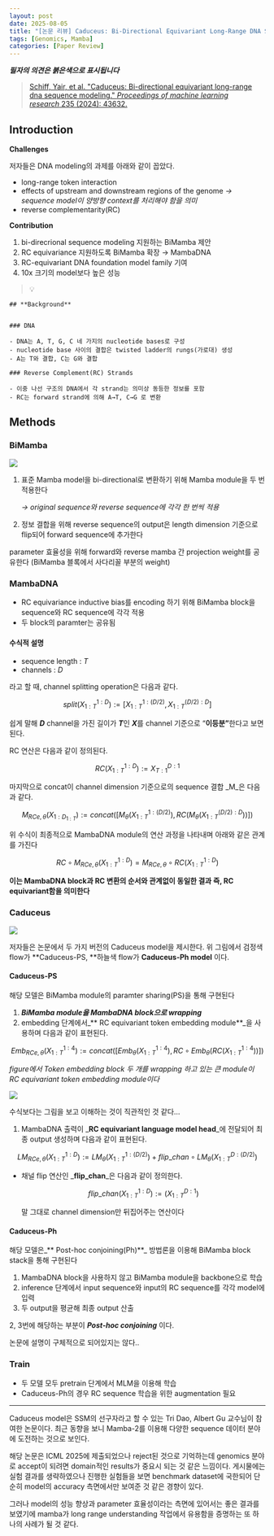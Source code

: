 ```yaml
---
layout: post
date: 2025-08-05
title: "[논문 리뷰] Caduceus: Bi-Directional Equivariant Long-Range DNA Sequence Modeling"
tags: [Genomics, Mamba]
categories: [Paper Review]
---
```


<span class="notion-red">_**필자의 의견은 붉은색으로 표시됩니다**_</span>


> [Schiff, Yair, et al. "Caduceus: Bi-directional equivariant long-range dna sequence modeling." ](https://pmc.ncbi.nlm.nih.gov/articles/PMC12189541/)[_Proceedings of machine learning research_](https://pmc.ncbi.nlm.nih.gov/articles/PMC12189541/)[ 235 (2024): 43632.](https://pmc.ncbi.nlm.nih.gov/articles/PMC12189541/)



## Introduction


**Challenges**


저자들은 DNA modeling의 과제를 아래와 같이 꼽았다.

- long-range token interaction
- effects of upstream and downstream regions of the genome 
_→ sequence model이 양방향 context를 처리해야 함을 의미_
- reverse complementarity(RC)

**Contribution**

1. bi-direcrional sequence modeling 지원하는 BiMamba 제안
1. RC equivariance 지원하도록 BiMamba 확장 → MambaDNA
1. RC-equivariant DNA foundation model family 기여
1. 10x 크기의 model보다 높은 성능

> 💡 


	## **Background**


	### DNA

	- DNA는 A, T, G, C 네 가지의 nucleotide bases로 구성
	- nucleotide base 사이의 결합은 twisted ladder의 rungs(가로대) 생성
	- A는 T와 결합, C는 G와 결합

	### Reverse Complement(RC) Strands

	- 이중 나선 구조의 DNA에서 각 strand는 의미상 동등한 정보를 포함
	- RC는 forward strand에 의해 A→T, C→G 로 변환


## Methods



### BiMamba


![](https://prod-files-secure.s3.us-west-2.amazonaws.com/542b861c-36a8-4051-84e5-8804b6728dba/2c247d59-7815-4980-99f0-8f0d21f445a7/image.png?X-Amz-Algorithm=AWS4-HMAC-SHA256&X-Amz-Content-Sha256=UNSIGNED-PAYLOAD&X-Amz-Credential=ASIAZI2LB466Z33EYQVQ%2F20250905%2Fus-west-2%2Fs3%2Faws4_request&X-Amz-Date=20250905T150113Z&X-Amz-Expires=3600&X-Amz-Security-Token=IQoJb3JpZ2luX2VjEA4aCXVzLXdlc3QtMiJGMEQCIErTrzuuq6JbaBZ%2BNecPZpa3I5XhoA0ZaCFs044uOs56AiAPjYCr0S62zlm1el8sneJQ8nhEZduyz9rm1FD5o7Pu1ir%2FAwh3EAAaDDYzNzQyMzE4MzgwNSIMYZS5Wc6doXVo20ZoKtwDaRVT8h0XThiC8FC5zbz1kda%2BFJkgccrYtd6S8tFvFd4IAHHIIHp1y66ei8bFLYAdrhhYa1g8t75jcRx9HCkXm0l7CffM84Bbs96L9f6a9fczUtfpEkol40j2e91JeNjOjyobcng2PI0WLqk6HjOI6XAFwoFaAPweyRhJJmJp6G99tQRDheH7lK6yWMpYACC8xPfTDDoLNJs8jViUe%2BERuz7oU%2FHIO28BTZBvZ23DrGMInujSjDMGIRDsB0xoaY6j%2B%2B23r6cmrFO9oudVt4Z31jUhK6875DHcBmXsNPSs2dhHGifu95A0c2edSQCeNHrH%2FQHOORHMm4Ng96Dfx6oRNexaKiodBIAwN7FjvYy8z92K2nCLXbBqJl7RLXlLZd03o02pRDQ7DkVNwGsDpxSte2h6lkBOh8lbSdR6vpMkVE2TZiBByJ8hrm%2FF00CdCdfdg%2FaMPP6rrcD45Dz45wZHFfopGN7AH9I%2FXujN%2FSaS9Qj1BQyRNMSOepPlqZhNzPmumEoEKmFc2xgH8GStX7m6ZeSqMD0LRMlDy9lfPCIqKrICWTF%2FqsyKc5gm%2Fpj0ZbAttTX4wxfHTNixjVc2%2B1hA%2FZ%2Bo6ScLpfFQaWLJw%2F0GyyhhhuK8i%2FGVuAO%2B6nIw2tzrxQY6pgGmNA3PFlZRD928zPubVqVr1gxEyxQQV5RwM%2BzPMKOM4UgtExfNGmSBP6%2FRcgwNt5TmOqr9G%2FnSXWUW0db%2F4d8ohRVEFahLnbWMPAXOhzo8zttntsrMzhqhyxMC2lIB7Bede1w1lG0QlgWn6zrU07oJJ4AiuGSyyPMVgtocOj5dxrhIzu54yukFQ1CpKBXdEdsP7YzCOS9bzeyH3LHcmJmsl5cODUG%2B&X-Amz-Signature=7c2f49536e096b8c94903910dcc30b697d8b759aaa298c1f02bdee715771d987&X-Amz-SignedHeaders=host&x-amz-checksum-mode=ENABLED&x-id=GetObject)

1. 표준 Mamba model을 bi-directional로 변환하기 위해 Mamba module을 두 번 적용한다

	_→ original sequence와 reverse sequence에 각각 한 번씩 적용_

1. 정보 결합을 위해 reverse sequence의 output은 length dimension 기준으로 flip되어 forward sequence에 추가한다

parameter 효율성을 위해 forward와 reverse mamba 간 projection weight를 공유한다 (BiMamba 블록에서 사다리꼴 부분의 weight)



### MambaDNA

- RC equivariance inductive bias를 encoding 하기 위해 BiMamba block을 sequence와 RC sequence에 각각 적용
- 두 block의 paramter는 공유됨


#### 수식적 설명

- sequence length : _T_
- channels : _D_

라고 할 때,  channel splitting operation은 다음과 같다.


$$
split(X^{1:D}_{1:T}):=[X^{1:(D/2)}_{1:T},X^{(D/2):D}_{1:T}]
$$


<span class="notion-red">쉽게 말해 </span><span class="notion-red">_**D**_</span><span class="notion-red"> channel을 가진 길이가 </span><span class="notion-red">_**T**_</span><span class="notion-red">인 </span><span class="notion-red">_**X**_</span><span class="notion-red">를 channel 기준으로 “</span><span class="notion-red">**이등분”**</span><span class="notion-red">한다고 보면 된다.</span>


RC 연산은 다음과 같이 정의된다.


$$
RC(X^{1:D}_{1:T}):=X^{D:1}_{T:1}
$$


마지막으로 concat이 channel dimension 기준으로의 sequence 결합 _M_은 다음과 같다.


$$
M_{RCe,\theta}(X_{1:D_{1:T}}):=concat([M_{\theta}(X^{1:(D/2)}_{1:T}),RC(M_{\theta}(X^{(D/2):D}_{1:T}))])
$$


위 수식이 최종적으로 MambaDNA module의 연산 과정을 나타내며 아래와 같은 관계를 가진다


$$
RC\circ M_{RCe,\theta}(X^{1:D}_{1:T}) = M_{RCe,\theta} \circ RC(X^{1:D}_{1:T})
$$


**이는 MambaDNA block과 RC 변환의 순서와 관계없이 동일한 결과 즉, RC equivariant함을 의미한다**



### Caduceus


![](https://prod-files-secure.s3.us-west-2.amazonaws.com/542b861c-36a8-4051-84e5-8804b6728dba/f94a60d7-8145-473b-aef9-7c68d3ec604a/image.png?X-Amz-Algorithm=AWS4-HMAC-SHA256&X-Amz-Content-Sha256=UNSIGNED-PAYLOAD&X-Amz-Credential=ASIAZI2LB466Z33EYQVQ%2F20250905%2Fus-west-2%2Fs3%2Faws4_request&X-Amz-Date=20250905T150113Z&X-Amz-Expires=3600&X-Amz-Security-Token=IQoJb3JpZ2luX2VjEA4aCXVzLXdlc3QtMiJGMEQCIErTrzuuq6JbaBZ%2BNecPZpa3I5XhoA0ZaCFs044uOs56AiAPjYCr0S62zlm1el8sneJQ8nhEZduyz9rm1FD5o7Pu1ir%2FAwh3EAAaDDYzNzQyMzE4MzgwNSIMYZS5Wc6doXVo20ZoKtwDaRVT8h0XThiC8FC5zbz1kda%2BFJkgccrYtd6S8tFvFd4IAHHIIHp1y66ei8bFLYAdrhhYa1g8t75jcRx9HCkXm0l7CffM84Bbs96L9f6a9fczUtfpEkol40j2e91JeNjOjyobcng2PI0WLqk6HjOI6XAFwoFaAPweyRhJJmJp6G99tQRDheH7lK6yWMpYACC8xPfTDDoLNJs8jViUe%2BERuz7oU%2FHIO28BTZBvZ23DrGMInujSjDMGIRDsB0xoaY6j%2B%2B23r6cmrFO9oudVt4Z31jUhK6875DHcBmXsNPSs2dhHGifu95A0c2edSQCeNHrH%2FQHOORHMm4Ng96Dfx6oRNexaKiodBIAwN7FjvYy8z92K2nCLXbBqJl7RLXlLZd03o02pRDQ7DkVNwGsDpxSte2h6lkBOh8lbSdR6vpMkVE2TZiBByJ8hrm%2FF00CdCdfdg%2FaMPP6rrcD45Dz45wZHFfopGN7AH9I%2FXujN%2FSaS9Qj1BQyRNMSOepPlqZhNzPmumEoEKmFc2xgH8GStX7m6ZeSqMD0LRMlDy9lfPCIqKrICWTF%2FqsyKc5gm%2Fpj0ZbAttTX4wxfHTNixjVc2%2B1hA%2FZ%2Bo6ScLpfFQaWLJw%2F0GyyhhhuK8i%2FGVuAO%2B6nIw2tzrxQY6pgGmNA3PFlZRD928zPubVqVr1gxEyxQQV5RwM%2BzPMKOM4UgtExfNGmSBP6%2FRcgwNt5TmOqr9G%2FnSXWUW0db%2F4d8ohRVEFahLnbWMPAXOhzo8zttntsrMzhqhyxMC2lIB7Bede1w1lG0QlgWn6zrU07oJJ4AiuGSyyPMVgtocOj5dxrhIzu54yukFQ1CpKBXdEdsP7YzCOS9bzeyH3LHcmJmsl5cODUG%2B&X-Amz-Signature=bd1b4869f705014b09879dd18924f991bcc43b28263efdb79869d9a38728be4a&X-Amz-SignedHeaders=host&x-amz-checksum-mode=ENABLED&x-id=GetObject)


저자들은 논문에서 두 가지 버전의 Caduceus model을 제시한다. 위 그림에서 검정색 flow가 **Caduceus-PS, **하늘색 flow가 **Caduceus-Ph model** 이다.



#### Caduceus-PS


해당 모델은 BiMamba module의 paramter sharing(PS)을 통해 구현된다

1. _**BiMamba module을 MambaDNA block으로 wrapping**_
1. embedding 단계에서_** RC equivariant token embedding module**_을 사용하며 다음과 같이 표현된다.

$$
Emb_{RCe,\theta}(X^{1:4}_{1:T}):=concat([Emb_{\theta}(X^{1:4}_{1:T}),RC \circ Emb_{\theta}(RC(X^{1:4}_{1:T}))])
$$


_figure에서 Token embedding block 두 개를 wrapping 하고 있는 큰 module이 RC equivariant token embedding module이다_


![](https://prod-files-secure.s3.us-west-2.amazonaws.com/542b861c-36a8-4051-84e5-8804b6728dba/b175e4da-71eb-4e91-8c23-a06dabe673c9/image.png?X-Amz-Algorithm=AWS4-HMAC-SHA256&X-Amz-Content-Sha256=UNSIGNED-PAYLOAD&X-Amz-Credential=ASIAZI2LB466Z33EYQVQ%2F20250905%2Fus-west-2%2Fs3%2Faws4_request&X-Amz-Date=20250905T150113Z&X-Amz-Expires=3600&X-Amz-Security-Token=IQoJb3JpZ2luX2VjEA4aCXVzLXdlc3QtMiJGMEQCIErTrzuuq6JbaBZ%2BNecPZpa3I5XhoA0ZaCFs044uOs56AiAPjYCr0S62zlm1el8sneJQ8nhEZduyz9rm1FD5o7Pu1ir%2FAwh3EAAaDDYzNzQyMzE4MzgwNSIMYZS5Wc6doXVo20ZoKtwDaRVT8h0XThiC8FC5zbz1kda%2BFJkgccrYtd6S8tFvFd4IAHHIIHp1y66ei8bFLYAdrhhYa1g8t75jcRx9HCkXm0l7CffM84Bbs96L9f6a9fczUtfpEkol40j2e91JeNjOjyobcng2PI0WLqk6HjOI6XAFwoFaAPweyRhJJmJp6G99tQRDheH7lK6yWMpYACC8xPfTDDoLNJs8jViUe%2BERuz7oU%2FHIO28BTZBvZ23DrGMInujSjDMGIRDsB0xoaY6j%2B%2B23r6cmrFO9oudVt4Z31jUhK6875DHcBmXsNPSs2dhHGifu95A0c2edSQCeNHrH%2FQHOORHMm4Ng96Dfx6oRNexaKiodBIAwN7FjvYy8z92K2nCLXbBqJl7RLXlLZd03o02pRDQ7DkVNwGsDpxSte2h6lkBOh8lbSdR6vpMkVE2TZiBByJ8hrm%2FF00CdCdfdg%2FaMPP6rrcD45Dz45wZHFfopGN7AH9I%2FXujN%2FSaS9Qj1BQyRNMSOepPlqZhNzPmumEoEKmFc2xgH8GStX7m6ZeSqMD0LRMlDy9lfPCIqKrICWTF%2FqsyKc5gm%2Fpj0ZbAttTX4wxfHTNixjVc2%2B1hA%2FZ%2Bo6ScLpfFQaWLJw%2F0GyyhhhuK8i%2FGVuAO%2B6nIw2tzrxQY6pgGmNA3PFlZRD928zPubVqVr1gxEyxQQV5RwM%2BzPMKOM4UgtExfNGmSBP6%2FRcgwNt5TmOqr9G%2FnSXWUW0db%2F4d8ohRVEFahLnbWMPAXOhzo8zttntsrMzhqhyxMC2lIB7Bede1w1lG0QlgWn6zrU07oJJ4AiuGSyyPMVgtocOj5dxrhIzu54yukFQ1CpKBXdEdsP7YzCOS9bzeyH3LHcmJmsl5cODUG%2B&X-Amz-Signature=2890b37ea5d612558a272b524347cc3c010ff2ebc77ef3ba46dd8e62fbab1b90&X-Amz-SignedHeaders=host&x-amz-checksum-mode=ENABLED&x-id=GetObject)


<span class="notion-red">수식보다는 그림을 보고 이해하는 것이 직관적인 것 같다…</span>

1. MambaDNA 출력이 _**RC equivariant language model head**_에 전달되어 최종 output 생성하며 다음과 같이 표현된다.

$$
LM_{RCe,\theta}(X^{1:D}_{1:T}):= LM_{\theta}(X^{1:(D/2)}_{1:T})+flip\_chan\circ LM_{\theta}(X^{D:(D/2)}_{1:T})
$$

- 채널 flip 연산인 _**flip\_chan**_은 다음과 같이 정의한다.

	$$
	flip\_chan(X^{1:D}_{1:T}):=(X^{D:1}_{1:T})
	$$


	말 그대로 channel dimension만 뒤집어주는 연산이다



#### Caduceus-Ph


해당 모델은_** Post-hoc conjoining(Ph)**_ 방법론을 이용해 BiMamba block stack을 통해 구현된다

1. MambaDNA block을 사용하지 않고 BiMamba module을 backbone으로 학습
1. inference 단계에서 input sequence와 input의 RC sequence를 각각 model에 입력
1. 두 output을 평균해 최종 output 산출

2, 3번에 해당하는 부분이 _**Post-hoc conjoining**_ 이다.


<span class="notion-red">논문에 설명이 구체적으로 되어있지는 않다..</span>



### Train

- 두 모델 모두 pretrain 단계에서 MLM을 이용해 학습
- Caduceus-Ph의 경우 RC sequence 학습을 위한 augmentation 필요

---


<span class="notion-red">Caduceus model은 SSM의 선구자라고 할 수 있는 Tri Dao, Albert Gu 교수님이 참여한 논문이다. 최근 동향을 보니 Mamba-2를 이용해 다양한 sequence 데이터 분야에 도전하는 것으로 보인다.</span>


<span class="notion-red">해당 논문은 ICML 2025에 제출되었으나 reject된 것으로 기억하는데 genomics 분야로 accept이 되려면 domain적인 results가 중요시 되는 것 같은 느낌이다. 게시물에는 실험 결과를 생략하였으나 진행한 실험들을 보면 benchmark dataset에 국한되어 단순히 model의 accuracy 측면에서만 보여준 것 같은 경향이 있다.</span>


<span class="notion-red">그러나 model의 성능 향상과 parameter 효율성이라는 측면에 있어서는 좋은 결과를 보였기에 mamba가 long range understanding 작업에서 유용함을 증명하는 또 하나의 사례가 될 것 같다.</span>

